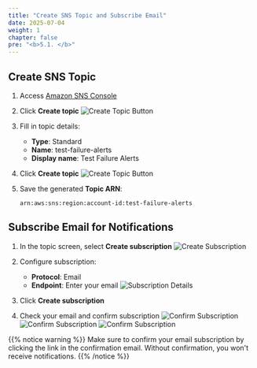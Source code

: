 ```yaml
---
title: "Create SNS Topic and Subscribe Email"
date: 2025-07-04
weight: 1
chapter: false
pre: "<b>5.1. </b>"
---
```


## Create SNS Topic

1. Access [Amazon SNS Console](https://console.aws.amazon.com/sns/home)

2. Click **Create topic**
   ![Create Topic Button](/images/5-monitoring/5.1-create-sns/create-topic.png)

3. Fill in topic details:
   - **Type**: Standard
   - **Name**: test-failure-alerts
   - **Display name**: Test Failure Alerts
   
4. Click **Create topic**
   ![Create Topic Button](/images/5-monitoring/5.1-create-sns/create-topic2.png)

5. Save the generated **Topic ARN**:
   ```
   arn:aws:sns:region:account-id:test-failure-alerts
   ```

## Subscribe Email for Notifications

1. In the topic screen, select **Create subscription**
   ![Create Subscription](/images/5-monitoring/5.1-create-sns/create-subscription.png)

2. Configure subscription:
   - **Protocol**: Email
   - **Endpoint**: Enter your email
   ![Subscription Details](/images/5-monitoring/5.1-create-sns/subscription-details.png)

3. Click **Create subscription**

4. Check your email and confirm subscription
   ![Confirm Subscription](/images/5-monitoring/5.1-create-sns/confirm-subscription.png)
   ![Confirm Subscription](/images/5-monitoring/5.1-create-sns/confirm-subscription2.png)
   ![Confirm Subscription](/images/5-monitoring/5.1-create-sns/confirm-subscription3.png)

{{% notice warning %}}
Make sure to confirm your email subscription by clicking the link in the confirmation email. Without confirmation, you won't receive notifications.
{{% /notice %}}
